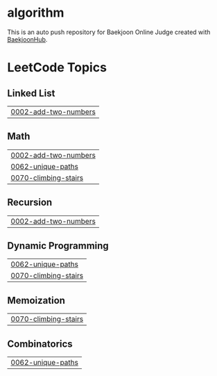 # algorithm
This is an auto push repository for Baekjoon Online Judge created with [BaekjoonHub](https://github.com/BaekjoonHub/BaekjoonHub).

<!---LeetCode Topics Start-->
# LeetCode Topics
## Linked List
|  |
| ------- |
| [0002-add-two-numbers](https://github.com/sunheeroom/algorithm/tree/master/0002-add-two-numbers) |
## Math
|  |
| ------- |
| [0002-add-two-numbers](https://github.com/sunheeroom/algorithm/tree/master/0002-add-two-numbers) |
| [0062-unique-paths](https://github.com/sunheeroom/algorithm/tree/master/0062-unique-paths) |
| [0070-climbing-stairs](https://github.com/sunheeroom/algorithm/tree/master/0070-climbing-stairs) |
## Recursion
|  |
| ------- |
| [0002-add-two-numbers](https://github.com/sunheeroom/algorithm/tree/master/0002-add-two-numbers) |
## Dynamic Programming
|  |
| ------- |
| [0062-unique-paths](https://github.com/sunheeroom/algorithm/tree/master/0062-unique-paths) |
| [0070-climbing-stairs](https://github.com/sunheeroom/algorithm/tree/master/0070-climbing-stairs) |
## Memoization
|  |
| ------- |
| [0070-climbing-stairs](https://github.com/sunheeroom/algorithm/tree/master/0070-climbing-stairs) |
## Combinatorics
|  |
| ------- |
| [0062-unique-paths](https://github.com/sunheeroom/algorithm/tree/master/0062-unique-paths) |
<!---LeetCode Topics End-->